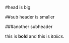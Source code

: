 #head is big

##sub header is smaller

###another subheader

this is **bold** and this is _italics_.
